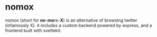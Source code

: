 # nomox

nomox (short for **no**-**mo**re-**X**) is an alternative of browsing twitter (infamously X). it includes a custom backend powered by express, and a frontend built with sveltekit.